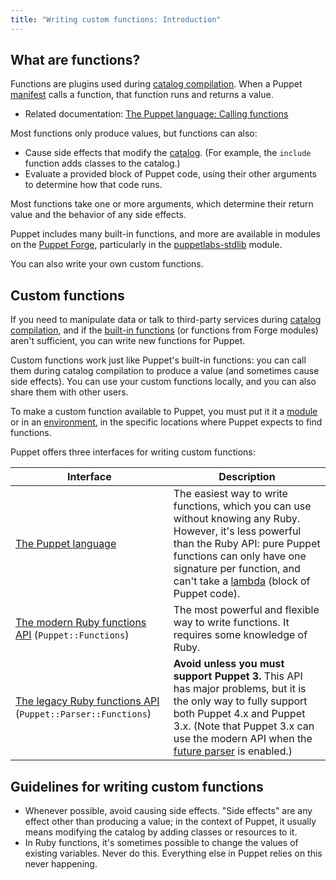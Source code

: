```yaml
---
title: "Writing custom functions: Introduction"
---
```


[catalog]: ./lang_summary.html#compilation-and-catalogs
[manifest]: ./lang_summary.html
[call]: ./lang_functions.html
[forge]: https://forge.puppetlabs.com/
[stdlib]: http://forge.puppetlabs.com/puppetlabs/stdlib
[built-in]: ./function.html
[module]: ./modules_fundamentals.html
[environment]: ./environments.html

[func_puppet]: ./lang_write_functions_in_puppet.html
[func_legacy]: ./functions_legacy.html
[func_modern]: ./functions_ruby_overview.html

[lambda]: ./lang_lambdas.html
[future parser]: /puppet/3.8/experiments_future.html

## What are functions?

Functions are plugins used during [catalog compilation][catalog]. When a Puppet [manifest][] calls a function, that function runs and returns a value.

* Related documentation: [The Puppet language: Calling functions][call]

Most functions only produce values, but functions can also:

* Cause side effects that modify the [catalog][]. (For example, the `include` function adds classes to the catalog.)
* Evaluate a provided block of Puppet code, using their other arguments to determine how that code runs.

Most functions take one or more arguments, which determine their return value and the behavior of any side effects.

Puppet includes many built-in functions, and more are available in modules on the [Puppet Forge][forge], particularly in the [puppetlabs-stdlib][stdlib] module.

You can also write your own custom functions.

## Custom functions

If you need to manipulate data or talk to third-party services during [catalog compilation][catalog], and if the [built-in functions][built-in] (or functions from Forge modules) aren't sufficient, you can write new functions for Puppet.

Custom functions work just like Puppet's built-in functions: you can call them during catalog compilation to produce a value (and sometimes cause side effects). You can use your custom functions locally, and you can also share them with other users.

To make a custom function available to Puppet, you must put it it a [module][] or in an [environment][], in the specific locations where Puppet expects to find functions.

Puppet offers three interfaces for writing custom functions:

Interface | Description
----------|------------
[The Puppet language][func_puppet]                                         | The easiest way to write functions, which you can use without knowing any Ruby. However, it's less powerful than the Ruby API: pure Puppet functions can only have one signature per function, and can't take a [lambda][] (block of Puppet code).
[The modern Ruby functions API][func_modern] (`Puppet::Functions`)         | The most powerful and flexible way to write functions. It requires some knowledge of Ruby.
[The legacy Ruby functions API][func_legacy] (`Puppet::Parser::Functions`) | **Avoid unless you must support Puppet 3.** This API has major problems, but it is the only way to fully support both Puppet 4.x and Puppet 3.x. (Note that Puppet 3.x can use the modern API when the [future parser][] is enabled.)

## Guidelines for writing custom functions

* Whenever possible, avoid causing side effects. "Side effects" are any effect other than producing a value; in the context of Puppet, it usually means modifying the catalog by adding classes or resources to it.
* In Ruby functions, it's sometimes possible to change the values of existing variables. Never do this. Everything else in Puppet relies on this never happening.
